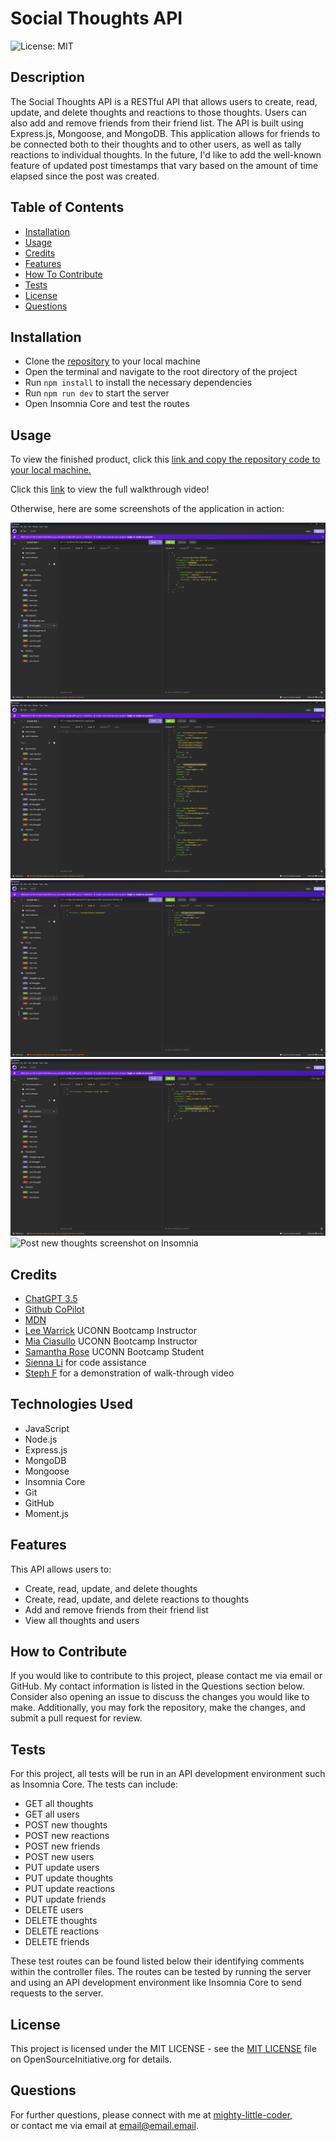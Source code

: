 # Social Thoughts API
  ![License: MIT](https://img.shields.io/badge/License-MIT-yellow.svg)
  
  
  ## Description
  
  The Social Thoughts API is a RESTful API that allows users to create, read, update, and delete thoughts and reactions to those thoughts. Users can also add and remove friends from their friend list. The API is built using Express.js, Mongoose, and MongoDB. This application allows for friends to be connected both to their thoughts and to other users, as well as tally reactions to individual thoughts. In the future, I'd like to add the well-known feature of updated post timestamps that vary based on the amount of time elapsed since the post was created.
  
  
  ## Table of Contents
  
  - [Installation](#installation)
  - [Usage](#usage)
  - [Credits](#credits)
  - [Features](#features)
  - [How To Contribute](#how-to-contribute)
  - [Tests](#tests)
  - [License](#license)
  - [Questions](#questions)
  
  
  ## Installation
  - Clone the <a href="https://github.com/mighty-little-coder/Social_Thoughts_API">repository</a> to your local machine
  - Open the terminal and navigate to the root directory of the project
  - Run `npm install` to install the necessary dependencies
  - Run `npm run dev` to start the server
  - Open Insomnia Core and test the routes
  
  
  ## Usage
  To view the finished product, click this <a href="https://github.com/mighty-little-coder/Social_Thoughts_API">link and copy the repository code to your local machine.</a>
  
  Click this <a href="https://drive.google.com/file/d/1TNXIhS5C5f2pgE4TA_onYUU0VlyQUpHu/view?usp=drive_link">link</a> to view the full walkthrough video!

  Otherwise, here are some screenshots of the application in action:

  ![Get all thoughts screenshot on Insomnia](images/get_all_thoughts.png)
  ![Get all users screenshot on Insomnia](images/get_all_users.png)
  ![Post new friend screenshot on Insomnia](images/post_new_friend.png)
  ![Post new reactions screenshot on Insomnia](images/post_new_reaction.png)
  ![Post new thoughts screenshot on Insomnia](images/post_new_thought)


  ## Credits
  
  - <a href="https://chat.openai.com/">ChatGPT 3.5</a>
  - <a href="https://github.com/features/copilot?ef_id=_k_CjwKCAiAq4KuBhA6EiwArMAw1FOutqMK0saZxH8FwReh32EgrB9jOkJA2Gi0O3-RqIINbuOsOHKHhxoCfKwQAvD_BwE_k_&OCID=AIDcmmc3fhtaow_SEM__k_CjwKCAiAq4KuBhA6EiwArMAw1FOutqMK0saZxH8FwReh32EgrB9jOkJA2Gi0O3-RqIINbuOsOHKHhxoCfKwQAvD_BwE_k_&gad_source=1&gclid=CjwKCAiAq4KuBhA6EiwArMAw1FOutqMK0saZxH8FwReh32EgrB9jOkJA2Gi0O3-RqIINbuOsOHKHhxoCfKwQAvD_BwE">Github CoPilot</a>
  - <a href="https://developer.mozilla.org/en-US/">MDN</a>
  - <a href="https://leewarrick.com/">Lee Warrick</a> UCONN Bootcamp Instructor
  - <a href="https://github.com/miacias">Mia Ciasullo</a> UCONN Bootcamp Instructor
  - <a href="https://github.com/samanthashleyrose">Samantha Rose</a> UCONN Bootcamp Student
  - <a href="https://github.com/siennameow">Sienna Li</a> for code assistance
  - <a href="https://youtu.be/Ull3rMOP3s8?si=_EN9gIqz5sWd64pR">Steph F</a> for a demonstration of walk-through video
  
  ## Technologies Used

  - JavaScript
  - Node.js
  - Express.js
  - MongoDB
  - Mongoose
  - Insomnia Core
  - Git
  - GitHub
  - Moment.js


  ## Features
  
  This API allows users to:
  - Create, read, update, and delete thoughts
  - Create, read, update, and delete reactions to thoughts
  - Add and remove friends from their friend list
  - View all thoughts and users
  
  
  ## How to Contribute
  
  If you would like to contribute to this project, please contact me via email or GitHub. My contact information is listed in the Questions section below.
  </br>
  Consider also opening an issue to discuss the changes you would like to make. Additionally, you may fork the repository, make the changes, and submit a pull request for review.
  
  ## Tests
  
For this project, all tests will be run in an API development environment such as Insomnia Core. The tests can include:
- GET all thoughts
- GET all users
- POST new thoughts
- POST new reactions
- POST new friends
- POST new users
- PUT update users
- PUT update thoughts
- PUT update reactions
- PUT update friends
- DELETE users
- DELETE thoughts
- DELETE reactions
- DELETE friends
  
These test routes can be found listed below their identifying comments within the controller files. The routes can be tested by running the server and using an API development environment like Insomnia Core to send requests to the server.
  
  ## License
  
  This project is licensed under the MIT LICENSE - see the <a href="https://opensource.org/licenses/MIT">MIT LICENSE</a> file on OpenSourceInitiative.org for details.
  
  
  ## Questions
  
  For further questions, please connect with me at <a href="https://github.com/mighty-little-coder">mighty-little-coder</a>,<br>
  or contact me via email at <a href="email@email.email">email@email.email</a>.